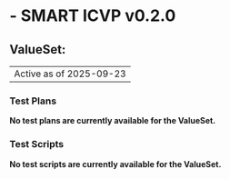 #  - SMART ICVP v0.2.0

## ValueSet: 

| |
| :--- |
| Active as of 2025-09-23 |

### Test Plans

**No test plans are currently available for the ValueSet.**

### Test Scripts

**No test scripts are currently available for the ValueSet.**

